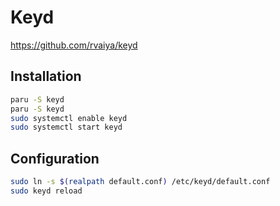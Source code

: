 # Keyd

https://github.com/rvaiya/keyd

## Installation

```bash
paru -S keyd
paru -S keyd
sudo systemctl enable keyd
sudo systemctl start keyd
```

## Configuration

```bash
sudo ln -s $(realpath default.conf) /etc/keyd/default.conf
sudo keyd reload
```
